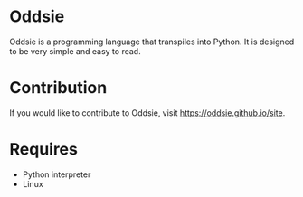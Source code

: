 # Oddsie
Oddsie is a programming language that transpiles into Python. It is designed to be very simple and easy to read.
# Contribution
If you would like to contribute to Oddsie, visit https://oddsie.github.io/site.
# Requires
- Python interpreter
- Linux
